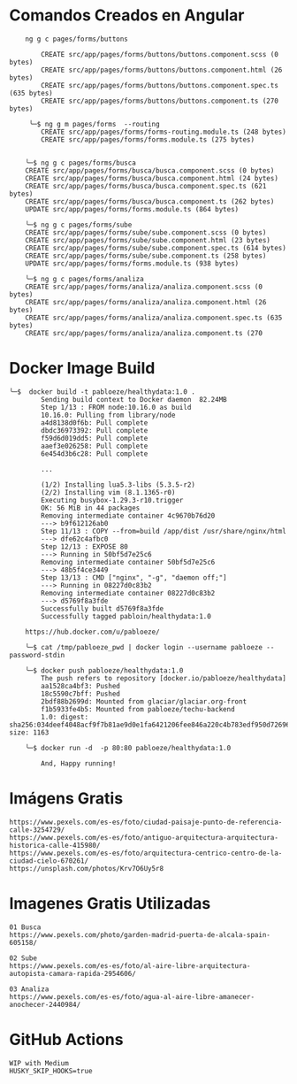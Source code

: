 # Comandos Creados en Angular

        ng g c pages/forms/buttons

            CREATE src/app/pages/forms/buttons/buttons.component.scss (0 bytes)
            CREATE src/app/pages/forms/buttons/buttons.component.html (26 bytes)
            CREATE src/app/pages/forms/buttons/buttons.component.spec.ts (635 bytes)
            CREATE src/app/pages/forms/buttons/buttons.component.ts (270 bytes)

         ╰─$ ng g m pages/forms  --routing 
            CREATE src/app/pages/forms/forms-routing.module.ts (248 bytes)
            CREATE src/app/pages/forms/forms.module.ts (275 bytes)


        ╰─$ ng g c pages/forms/busca
        CREATE src/app/pages/forms/busca/busca.component.scss (0 bytes)
        CREATE src/app/pages/forms/busca/busca.component.html (24 bytes)
        CREATE src/app/pages/forms/busca/busca.component.spec.ts (621 bytes)
        CREATE src/app/pages/forms/busca/busca.component.ts (262 bytes)
        UPDATE src/app/pages/forms/forms.module.ts (864 bytes)

        ╰─$ ng g c pages/forms/sube 
        CREATE src/app/pages/forms/sube/sube.component.scss (0 bytes)
        CREATE src/app/pages/forms/sube/sube.component.html (23 bytes)
        CREATE src/app/pages/forms/sube/sube.component.spec.ts (614 bytes)
        CREATE src/app/pages/forms/sube/sube.component.ts (258 bytes)
        UPDATE src/app/pages/forms/forms.module.ts (938 bytes)

        ╰─$ ng g c pages/forms/analiza 
        CREATE src/app/pages/forms/analiza/analiza.component.scss (0 bytes)
        CREATE src/app/pages/forms/analiza/analiza.component.html (26 bytes)
        CREATE src/app/pages/forms/analiza/analiza.component.spec.ts (635 bytes)
        CREATE src/app/pages/forms/analiza/analiza.component.ts (270

# Docker Image Build

    ╰─$  docker build -t pabloeze/healthydata:1.0 .
            Sending build context to Docker daemon  82.24MB
            Step 1/13 : FROM node:10.16.0 as build
            10.16.0: Pulling from library/node
            a4d8138d0f6b: Pull complete
            dbdc36973392: Pull complete
            f59d6d019dd5: Pull complete
            aaef3e026258: Pull complete
            6e454d3b6c28: Pull complete
            
            ... 

            (1/2) Installing lua5.3-libs (5.3.5-r2)
            (2/2) Installing vim (8.1.1365-r0)
            Executing busybox-1.29.3-r10.trigger
            OK: 56 MiB in 44 packages
            Removing intermediate container 4c9670b76d20
            ---> b9f612126ab0
            Step 11/13 : COPY --from=build /app/dist /usr/share/nginx/html
            ---> dfe62c4afbc0
            Step 12/13 : EXPOSE 80
            ---> Running in 50bf5d7e25c6
            Removing intermediate container 50bf5d7e25c6
            ---> 48b5f4ce3449
            Step 13/13 : CMD ["nginx", "-g", "daemon off;"]
            ---> Running in 08227d0c83b2
            Removing intermediate container 08227d0c83b2
            ---> d5769f8a3fde
            Successfully built d5769f8a3fde
            Successfully tagged pabloin/healthydata:1.0

        https://hub.docker.com/u/pabloeze/          

        ╰─$ cat /tmp/pabloeze_pwd | docker login --username pabloeze --password-stdin

        ╰─$ docker push pabloeze/healthydata:1.0
            The push refers to repository [docker.io/pabloeze/healthydata]
            aa1528ca4bf3: Pushed
            18c5590c7bff: Pushed
            2bdf88b2699d: Mounted from glaciar/glaciar.org-front
            f1b5933fe4b5: Mounted from pabloeze/techu-backend
            1.0: digest: sha256:034deef4048acf9f7b81ae9d0e1fa6421206fee846a220c4b783edf950d72696 size: 1163

        ╰─$ docker run -d  -p 80:80 pabloeze/healthydata:1.0

            And, Happy running!

# Imágens Gratis
    https://www.pexels.com/es-es/foto/ciudad-paisaje-punto-de-referencia-calle-3254729/
    https://www.pexels.com/es-es/foto/antiguo-arquitectura-arquitectura-historica-calle-415980/
    https://www.pexels.com/es-es/foto/arquitectura-centrico-centro-de-la-ciudad-cielo-670261/
    https://unsplash.com/photos/Krv7O6Uy5r8

# Imagenes Gratis Utilizadas

    01 Busca
    https://www.pexels.com/photo/garden-madrid-puerta-de-alcala-spain-605158/

    02 Sube
    https://www.pexels.com/es-es/foto/al-aire-libre-arquitectura-autopista-camara-rapida-2954606/

    03 Analiza
    https://www.pexels.com/es-es/foto/agua-al-aire-libre-amanecer-anochecer-2440984/


# GitHub Actions

    WIP with Medium 
    HUSKY_SKIP_HOOKS=true